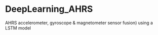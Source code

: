 # DeepLearning_AHRS
AHRS  accelerometer, gyroscope &amp; magnetometer sensor fusion) using a LSTM model
